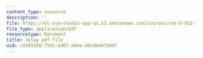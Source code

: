 ```yaml
---
content_type: resource
description: ''
file: https://ol-ocw-studio-app-qa.s3.amazonaws.com/courses/res-6-012-introduction-to-probability-spring-2018/c43453567591ad07e9eed6c9be07b847_R4nGGs0m7lo.pdf
file_type: application/pdf
resourcetype: Document
title: 3play pdf file
uid: c4345356-7591-ad07-e9ee-d6c9be07b847
---
```

